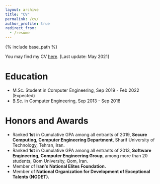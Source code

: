 ```yaml
---
layout: archive
title: "CV"
permalink: /cv/
author_profile: true
redirect_from:
  - /resume
---
```


{% include base_path %}

You may find my CV [here](CV.pdf).
[Last update: May 2021]

Education
======
* M.Sc. Student in Computer Engineering, Sep 2019 - Feb 2022 (Expected)
* B.Sc. in Computer Engineering, Sep 2013 - Sep 2018

Honors and Awards
======
* Ranked **1st** in Cumulative GPA among all entrants of 2019, **Secure Computing, Computer Engineering Department**, Sharif University of Technology, Tehran, Iran.
* Ranked **1st** in Cumulative GPA among all entrants of 2013, **Software Engineering, Computer Engineering Group**, among more than 20 students, Qom University, Qom, Iran.
* Member of **Iran's National Elites Foundation.**
* Member of **National Organization for Development of Exceptional Talents (NODET).**
